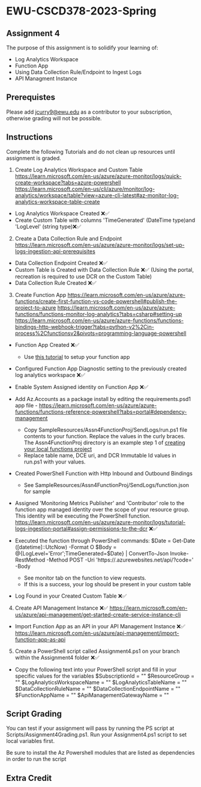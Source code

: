 # EWU-CSCD378-2023-Spring

## Assignment 4

The purpose of this assignment is to solidify your learning of:

- Log Analytics Workspace
- Function App
- Using Data Collection Rule/Endpoint to Ingest Logs
- API Managment Instance

## Prerequistes

Please add jcurry9@ewu.edu as a contributor to your subscription, otherwise grading will not be possible.

## Instructions

Complete the following Tutorials and do not clean up resources until assignment is graded.

1. Create Log Analytics Workspace and Custom Table
   https://learn.microsoft.com/en-us/azure/azure-monitor/logs/quick-create-workspace?tabs=azure-powershell
   https://learn.microsoft.com/en-us/cli/azure/monitor/log-analytics/workspace/table?view=azure-cli-latest#az-monitor-log-analytics-workspace-table-create

- Log Analytics Workspace Created ❌✅
- Create Custom Table with columns 'TimeGenerated' (DateTime type)and 'LogLevel' (string type)❌✅

2. Create a Data Collection Rule and Endpoint
   https://learn.microsoft.com/en-us/azure/azure-monitor/logs/set-up-logs-ingestion-api-prerequisites

- Data Collection Endpoint Created ❌✅
- Custom Table is Created with Data Collection Rule ❌✅ (Using the portal, recreation is required to use DCR on the Custom Table)
- Data Collection Rule Created ❌✅


3. Create Function App
   https://learn.microsoft.com/en-us/azure/azure-functions/create-first-function-vs-code-powershell#publish-the-project-to-azure
   https://learn.microsoft.com/en-us/azure/azure-functions/functions-monitor-log-analytics?tabs=csharp#setting-up
   https://learn.microsoft.com/en-us/azure/azure-functions/functions-bindings-http-webhook-trigger?tabs=python-v2%2Cin-process%2Cfunctionsv2&pivots=programming-language-powershell

- Function App Created ❌✅
  - Use [this tutorial](https://learn.microsoft.com/en-us/azure/azure-functions/create-first-function-vs-code-powershell) to setup your function app
- Configured Function App Diagnostic setting to the previously created log analytics workspace ❌✅
- Enable System Assigned identity on Function App ❌✅
- Add Az.Accounts as a package install by editing the requirements.psd1 app file - https://learn.microsoft.com/en-us/azure/azure-functions/functions-reference-powershell?tabs=portal#dependency-management 

  - Copy SampleResources/Assn4FunctionProj/SendLogs/run.ps1 file contents to your function. Replace the values in the curly braces. The Assn4FunctionProj directory is an example step 1 of [creating your local functions project](https://learn.microsoft.com/en-us/azure/azure-functions/create-first-function-vs-code-powershell#create-an-azure-functions-project)
  - Replace table name, DCE uri, and DCR Immutable Id values in run.ps1 with your values. 
- Created PowerShell Function with Http Inbound and Outbound Bindings 
  - See SampleResources/Assn4FunctionProj/SendLogs/function.json for sample
- Assigned 'Monitoring Metrics Publisher' and 'Contributor' role to the function app managed identity over the scope of your resource group. This identity will be executing the PowerShell function. https://learn.microsoft.com/en-us/azure/azure-monitor/logs/tutorial-logs-ingestion-portal#assign-permissions-to-the-dcr ❌✅
- Executed the function through PowerShell commands: 
      $Date = Get-Date ([datetime]::UtcNow) -Format O 
      $Body = @{LogLevel='Error';TimeGenerated=$Date} | ConvertTo-Json
      Invoke-RestMethod -Method POST -Uri 'https://<Fn App Name>.azurewebsites.net/api/<Function Name>?code=<My Function API Key here>' -Body <Body> 
  - See monitor tab on the function to view requests. 
  - If this is a success, your log should be present in your custom table
- Log Found in your Created Custom Table ❌✅

4. Create API Management Instance ❌✅
   https://learn.microsoft.com/en-us/azure/api-management/get-started-create-service-instance-cli
- Import Function App as an API in your API Management Instance ❌✅
 https://learn.microsoft.com/en-us/azure/api-management/import-function-app-as-api 


5. Create a PowerShell script called Assignment4.ps1 on your branch within the Assignment4 folder ❌✅

- Copy the following text into your PowerShell script and fill in your specific values for the variables
      $SubscriptionId = ""
      $ResourceGroup = ""
      $LogAnalyticsWorkspaceName = ""
      $LogAnalyticsTableName = ""
      $DataCollectionRuleName = ""
      $DataCollectionEndpointName = ""
      $FunctionAppName = ""
      $ApiManagementGatewayName = ""

## Script Grading
You can test if your assignment will pass by running the PS script at Scripts/Assignment4Grading.ps1. Run your Assignment4.ps1 script to set local variables first.

Be sure to install the Az Powershell modules that are listed as dependencies in order to run the script

## Extra Credit
